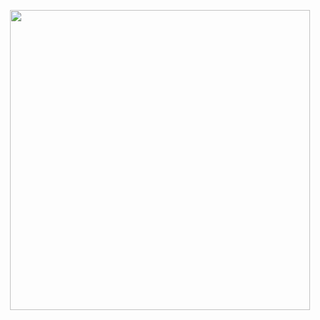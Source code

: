 <p align="center">
  <img width="480" height="480" src="https://media.giphy.com/media/OGbmHMUlApcIHRl6zd/giphy.gif">
</p>
